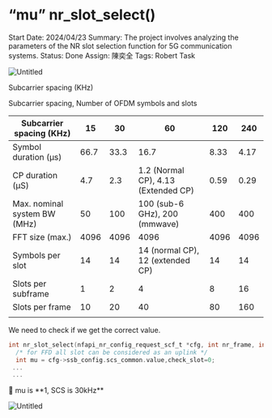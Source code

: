 # “mu” nr_slot_select()

Start Date: 2024/04/23
Summary: The project involves analyzing the parameters of the NR slot selection function for 5G communication systems.
Status: Done
Assign: 陳奕全
Tags: Robert Task

![Untitled](Untitled%2093.png)

Subcarrier spacing (KHz)	

Subcarrier spacing, Number of OFDM symbols and slots

| Subcarrier spacing (KHz) | 15 | 30 | 60 | 120 | 240 |
| --- | --- | --- | --- | --- | --- |
| Symbol duration (µs) | 66.7 | 33.3 | 16.7 | 8.33 | 4.17 |
| CP duration (µS) | 4.7 | 2.3 | 1.2 (Normal CP), 4.13 (Extended CP) | 0.59 | 0.29 |
| Max. nominal system BW (MHz) | 50 | 100 | 100 (sub-6 GHz), 200 (mmwave) | 400 | 400 |
| FFT size (max.) | 4096 | 4096 | 4096 | 4096 | 4096 |
| Symbols per slot | 14 | 14 | 14 (normal CP), 12 (extended CP) | 14 | 14 |
| Slots per subframe | 1 | 2 | 4 | 8 | 16 |
| Slots per frame | 10 | 20 | 40 | 80 | 160 |
|  |  |  |  |  |  |

We need to check if we get the correct value. 

```c
int nr_slot_select(nfapi_nr_config_request_scf_t *cfg, int nr_frame, int nr_slot) {
  /* for FFD all slot can be considered as an uplink */
  int mu = cfg->ssb_config.scs_common.value,check_slot=0;
 ...
 ...
```

<aside>
👀 mu is **1, SCS is 30kHz**

</aside>

![Untitled](Untitled%2094.png)